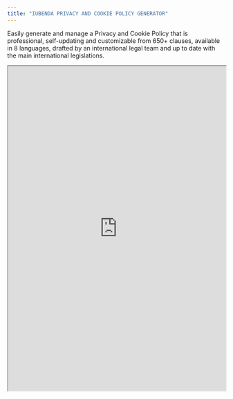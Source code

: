 ```yaml
---
title: "IUBENDA PRIVACY AND COOKIE POLICY GENERATOR"
---
```


Easily generate and manage a Privacy and Cookie Policy that is professional, self-updating and customizable from 650+ clauses, available in 8 languages, drafted by an international legal team and up to date with the main international legislations.

<iframe height="750" width="100%" src="https://ewelton.github.io/ktest/wiki.html#IUBENDA%20PRIVACY%20AND%20COOKIE%20POLICY%20GENERATOR"></iframe>
